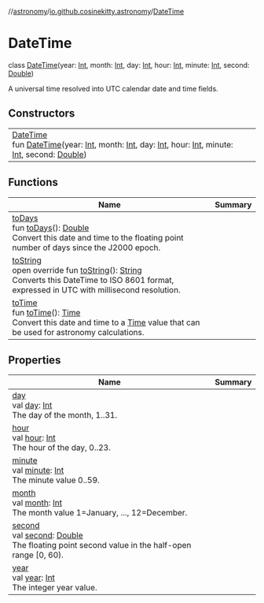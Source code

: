 //[astronomy](../../../index.md)/[io.github.cosinekitty.astronomy](../index.md)/[DateTime](index.md)

# DateTime

class [DateTime](index.md)(year: [Int](https://kotlinlang.org/api/latest/jvm/stdlib/kotlin/-int/index.html), month: [Int](https://kotlinlang.org/api/latest/jvm/stdlib/kotlin/-int/index.html), day: [Int](https://kotlinlang.org/api/latest/jvm/stdlib/kotlin/-int/index.html), hour: [Int](https://kotlinlang.org/api/latest/jvm/stdlib/kotlin/-int/index.html), minute: [Int](https://kotlinlang.org/api/latest/jvm/stdlib/kotlin/-int/index.html), second: [Double](https://kotlinlang.org/api/latest/jvm/stdlib/kotlin/-double/index.html))

A universal time resolved into UTC calendar date and time fields.

## Constructors

| | |
|---|---|
| [DateTime](-date-time.md)<br>fun [DateTime](-date-time.md)(year: [Int](https://kotlinlang.org/api/latest/jvm/stdlib/kotlin/-int/index.html), month: [Int](https://kotlinlang.org/api/latest/jvm/stdlib/kotlin/-int/index.html), day: [Int](https://kotlinlang.org/api/latest/jvm/stdlib/kotlin/-int/index.html), hour: [Int](https://kotlinlang.org/api/latest/jvm/stdlib/kotlin/-int/index.html), minute: [Int](https://kotlinlang.org/api/latest/jvm/stdlib/kotlin/-int/index.html), second: [Double](https://kotlinlang.org/api/latest/jvm/stdlib/kotlin/-double/index.html)) |

## Functions

| Name | Summary |
|---|---|
| [toDays](to-days.md)<br>fun [toDays](to-days.md)(): [Double](https://kotlinlang.org/api/latest/jvm/stdlib/kotlin/-double/index.html)<br>Convert this date and time to the floating point number of days since the J2000 epoch. |
| [toString](to-string.md)<br>open override fun [toString](to-string.md)(): [String](https://kotlinlang.org/api/latest/jvm/stdlib/kotlin/-string/index.html)<br>Converts this DateTime to ISO 8601 format, expressed in UTC with millisecond resolution. |
| [toTime](to-time.md)<br>fun [toTime](to-time.md)(): [Time](../-time/index.md)<br>Convert this date and time to a [Time](../-time/index.md) value that can be used for astronomy calculations. |

## Properties

| Name | Summary |
|---|---|
| [day](day.md)<br>val [day](day.md): [Int](https://kotlinlang.org/api/latest/jvm/stdlib/kotlin/-int/index.html)<br>The day of the month, 1..31. |
| [hour](hour.md)<br>val [hour](hour.md): [Int](https://kotlinlang.org/api/latest/jvm/stdlib/kotlin/-int/index.html)<br>The hour of the day, 0..23. |
| [minute](minute.md)<br>val [minute](minute.md): [Int](https://kotlinlang.org/api/latest/jvm/stdlib/kotlin/-int/index.html)<br>The minute value 0..59. |
| [month](month.md)<br>val [month](month.md): [Int](https://kotlinlang.org/api/latest/jvm/stdlib/kotlin/-int/index.html)<br>The month value 1=January, ..., 12=December. |
| [second](second.md)<br>val [second](second.md): [Double](https://kotlinlang.org/api/latest/jvm/stdlib/kotlin/-double/index.html)<br>The floating point second value in the half-open range [0, 60). |
| [year](year.md)<br>val [year](year.md): [Int](https://kotlinlang.org/api/latest/jvm/stdlib/kotlin/-int/index.html)<br>The integer year value. |
